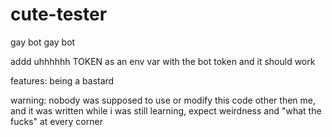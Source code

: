 # cute-tester

gay bot gay bot

addd uhhhhhh TOKEN as an env var with the bot token and it should work

features: being a bastard  

warning: nobody was supposed to use or modify this code other then me, and it was written while i was still learning, expect weirdness and "what the fucks" at every corner
